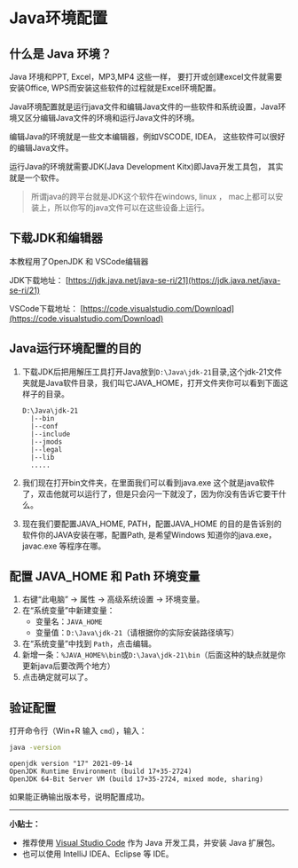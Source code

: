 # Java环境配置

## 什么是 Java 环境？

Java 环境和PPT, Excel，MP3,MP4 这些一样， 要打开或创建excel文件就需要安装Office, WPS而安装这些软件的过程就是Excel环境配置。

Java环境配置就是运行java文件和编辑Java文件的一些软件和系统设置，Java环境又区分编辑Java文件的环境和运行Java文件的环境。

编辑Java的环境就是一些文本编辑器，例如VSCODE, IDEA， 这些软件可以很好的编辑Java文件。

运行Java的环境就需要JDK(Java Development Kitx)即Java开发工具包， 其实就是一个软件。

> 所谓java的跨平台就是JDK这个软件在windows, linux ， mac上都可以安装上，所以你写的java文件可以在这些设备上运行。

## 下载JDK和编辑器
本教程用了OpenJDK 和 VSCode编辑器

JDK下载地址：
[https://jdk.java.net/java-se-ri/21](https://jdk.java.net/java-se-ri/21)

VSCode下载地址：
[https://code.visualstudio.com/Download](https://code.visualstudio.com/Download)

## Java运行环境配置的目的

1. 下载JDK后把用解压工具打开Java放到`D:\Java\jdk-21`目录,这个jdk-21文件夹就是Java软件目录，我们叫它JAVA_HOME，打开文件夹你可以看到下面这样子的目录。
   ```
   D:\Java\jdk-21
     |--bin
     |--conf
     |--include
     |--jmods
     |--legal
     |--lib
     .....
   ```

2. 我们现在打开bin文件夹，在里面我们可以看到java.exe 这个就是java软件了，双击他就可以运行了，但是只会闪一下就没了，因为你没有告诉它要干什么。

3. 现在我们要配置JAVA_HOME, PATH，配置JAVA_HOME 的目的是告诉别的软件你的JAVA安装在哪，配置Path, 是希望Windows 知道你的java.exe， javac.exe 等程序在哪。

## 配置 JAVA_HOME 和 Path 环境变量

1. 右键“此电脑” → 属性 → 高级系统设置 → 环境变量。
2. 在“系统变量”中新建变量：
   - 变量名：`JAVA_HOME`
   - 变量值：`D:\Java\jdk-21`（请根据你的实际安装路径填写）
3. 在“系统变量”中找到 `Path`，点击编辑。
4. 新增一条：`%JAVA_HOME%\bin`或`D:\Java\jdk-21\bin`（后面这种的缺点就是你更新java后要改两个地方）
5. 点击确定就可以了。

## 验证配置

打开命令行（Win+R 输入 `cmd`），输入：

```sh
java -version
```

```
openjdk version "17" 2021-09-14
OpenJDK Runtime Environment (build 17+35-2724)
OpenJDK 64-Bit Server VM (build 17+35-2724, mixed mode, sharing)
```

如果能正确输出版本号，说明配置成功。

---
**小贴士：**  
- 推荐使用 [Visual Studio Code](https://code.visualstudio.com/) 作为 Java 开发工具，并安装 Java 扩展包。
- 也可以使用 IntelliJ IDEA、Eclipse 等 IDE。